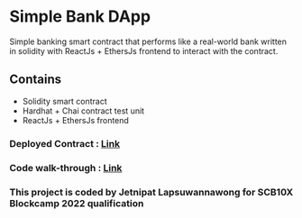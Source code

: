 # Simple Bank DApp
 Simple banking smart contract that performs like a real-world bank written in solidity 
 with ReactJs + EthersJs frontend to interact with the contract.
 
## Contains

- Solidity smart contract
- Hardhat + Chai contract test unit
- ReactJs + EthersJs frontend

### Deployed Contract : [Link](https://goerli.etherscan.io/address/0x0625b3ebc42f138c89d165c9484933df0c16ebaa)
### Code walk-through : [Link](https://goerli.etherscan.io/address/0x0625b3ebc42f138c89d165c9484933df0c16ebaa)

### This project is coded by Jetnipat Lapsuwannawong for SCB10X Blockcamp 2022 qualification